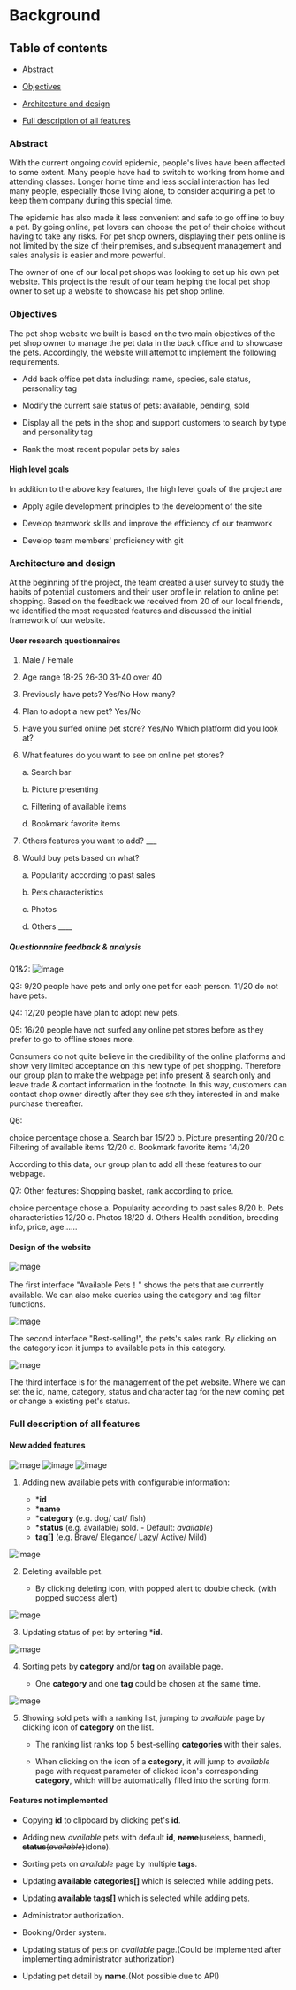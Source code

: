 # Background

## Table of contents

- [Abstract](#jump1)

- [Objectives](#jump2)

- [Architecture and design](#jump3)

- [Full description of all features](#jump4)


### <span id="jump1">Abstract</span>

With the current ongoing covid epidemic, people's lives have been affected to some
extent. Many people have had to switch to working from home and attending
classes. Longer home time and less social interaction has led many people,
especially those living alone, to consider acquiring a pet to keep them company
during this special time.

The epidemic has also made it less convenient and safe to go offline to buy a pet.
By going online, pet lovers can choose the pet of their choice without having
to take any risks. For pet shop owners, displaying their pets online is not
limited by the size of their premises, and subsequent management and sales
analysis is easier and more powerful.

The owner of one of our local pet shops was looking to set up his own pet website. This
project is the result of our team helping the local pet shop owner to set up a
website to showcase his pet shop online.

### <span id="jump2">Objectives</span>

The pet shop website we built is based on the two main objectives of the pet shop owner to manage the pet data in the back office and to showcase the pets. Accordingly, the website will attempt to implement the following requirements.

- Add back office pet data including: name, species, sale status, personality tag

- Modify the current sale status of pets: available, pending, sold

- Display all the pets in the shop and support customers to search by type and personality tag

- Rank the most recent popular pets by sales

#### High level goals

In addition to the above key features, the high level goals of the project are

- Apply agile development principles to the development of the site

- Develop teamwork skills and improve the efficiency of our teamwork

- Develop team members' proficiency with git

### <span id="jump3"> Architecture and design</span>

At the beginning of the project, the team created a user survey to study the habits of
potential customers and their user profile in relation to online pet shopping. Based on the feedback we received from 20 of our local friends, we identified the most requested features and discussed the initial framework of our website.

#### User research questionnaires

1. Male / Female

2. Age range 18-25 26-30 31-40 over 40

3. Previously have pets? Yes/No How many?

4. Plan to adopt a new pet? Yes/No

5. Have you surfed online pet store? Yes/No Which platform did you look at?

6. What features do you want to see on online pet stores?
   
   a. Search bar  

   b. Picture presenting
   
   c. Filtering of available items
   
   d. Bookmark favorite items
   
8. Others features you want to add? ___
   
9. Would buy pets based on what?

   a. Popularity according to past sales

   b. Pets characteristics

   c. Photos

   d. Others ____


##### Questionnaire feedback & analysis

Q1&2: ![image](../static/reportImg/feedback.png)

Q3: 9/20 people have pets and only one pet for each person. 11/20 do not have pets.

Q4: 12/20 people have plan to adopt new pets.

Q5: 16/20 people have not surfed any online pet stores before as they prefer to go to offline stores more. 

Consumers do not quite believe in the credibility of the online platforms and show very limited acceptance on this new type of pet shopping. Therefore our group plan to make the webpage pet info present & search only and leave trade & contact information in the footnote. In this way, customers can contact shop owner directly after they see sth they interested in and make purchase thereafter.

Q6:

   choice                                    percentage chose
   a. Search bar	                           15/20
   b. Picture presenting	                  20/20
   c. Filtering of available items        	12/20
   d. Bookmark favorite items             	14/20

According to this data, our group plan to add all these features to our webpage.

Q7: Other features: Shopping basket, rank according to price.

   choice                                    percentage chose
   a. Popularity according to past sales	   8/20
   b. Pets characteristics	                  12/20
   c. Photos	                              18/20
   d. Others                                 Health condition, breeding info, price, age……



#### Design of the website

![image](../static/reportImg/ui-4.png)

The first interface "Available Pets！" shows the pets that are currently available. We can also make queries using the category and tag filter functions.

![image](../static/reportImg/ui-5.png)

The second interface "Best-selling!", the pets's sales rank. By clicking on the category icon it jumps to available pets in this category.

![image](../static/reportImg/ui-3.png)

The third interface is for the management of the pet website. Where we can set the id,
name, category, status and character tag for the new coming pet or change a existing pet's status.

### <span id="jump4"> Full description of all features</span>

#### New added features

![image](../static/reportImg/feat-1-1.png)
![image](../static/reportImg/feat-1-2.png)
![image](../static/reportImg/feat-1-3.png)

1. Adding new available pets with configurable information:
   
   - \***id**
   - \***name**
   - \***category** (e.g. dog/ cat/ fish)
   - \***status** (e.g. available/ sold. - Default: *available*)
   - **tag[]** (e.g. Brave/ Elegance/ Lazy/ Active/ Mild)

![image](../static/reportImg/feat-2.png)

2. Deleting available pet.

   - By clicking deleting icon, with popped alert to double check. (with popped success alert)

![image](../static/reportImg/feat-3.png)

3. Updating status of pet by entering ***id**.

![image](../static/reportImg/feat-4.png)

4. Sorting pets by **category** and/or **tag** on available page.
  
    - One **category** and one **tag** could be chosen at the same time.

![image](../static/reportImg/feat-5.png)

5. Showing sold pets with a ranking list, jumping to *available* page by clicking icon of **category** on the list.

   - The ranking list ranks top 5 best-selling **categories** with their sales.

   - When clicking on the icon of a **category**, it will jump to *available* page with request parameter of clicked icon's corresponding **category**, which will be automatically filled into the sorting form.

  #### Features not implemented

   - Copying **id** to clipboard by clicking pet's **id**.  

   - Adding new *available* pets with default **id**, ~~**name**~~(useless, banned), ~~**status**(*available*)~~(done).

   - Sorting pets on *available* page by multiple **tags**.

   - Updating **available categories[]** which is selected while adding pets.

   - Updating **available tags[]** which is selected while adding pets.

   - Administrator authorization. 

   - Booking/Order system. 

   - Updating status of pets on *available* page.(Could be implemented after implementing administrator authorization)

   - Updating pet detail by **name**.(Not possible due to API)